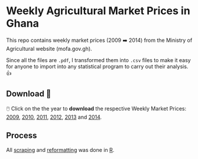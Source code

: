 # Weekly Agricultural Market Prices in Ghana

This repo contains weekly market prices (2009 :arrow_right: 2014) from the Ministry of Agricultural website (mofa.gov.gh).

Since all the files are `.pdf`, I transformed them into `.csv` files to make it easy for anyone to import into any statistical program to carry out their analysis. :thumbsup:

## Download 📩
:computer_mouse: Click on the the year to **download** the respective Weekly Market Prices:
<a href="https://minhaskamal.github.io/DownGit/#/home?url=https://github.com/DavidQuartey/Weekly-Agric-Market-Prices/tree/master/Data/2009">2009<a/>, <a href="https://minhaskamal.github.io/DownGit/#/home?url=https://github.com/DavidQuartey/Weekly-Agric-Market-Prices/tree/master/Data/2010">2010</a>, <a href="https://minhaskamal.github.io/DownGit/#/home?url=https://github.com/DavidQuartey/Weekly-Agric-Market-Prices/tree/master/Data/2011">2011</a>, <a href="https://minhaskamal.github.io/DownGit/#/home?url=https://github.com/DavidQuartey/Weekly-Agric-Market-Prices/tree/master/Data/2012">2012</a>, <a href="https://minhaskamal.github.io/DownGit/#/home?url=https://github.com/DavidQuartey/Weekly-Agric-Market-Prices/tree/master/Data/2013">2013</a> and <a href="https://minhaskamal.github.io/DownGit/#/home?url=https://github.com/DavidQuartey/Weekly-Agric-Market-Prices/tree/master/Data/2014">2014</a>.

## Process
All <a href="https://github.com/DavidQuartey/Weekly-Agric-Market-Prices/blob/master/R%20code/download_2009_to_2014_food_prices.R"> scraping<a/> and <a href="https://github.com/DavidQuartey/Weekly-Agric-Market-Prices/blob/master/R%20code/reformat_2009_to_2014_food_prices.R">reformatting</a> was done in <a href="https://cran.r-project.org/">R</a>.
